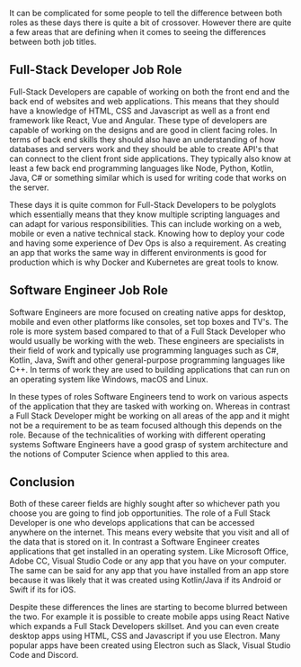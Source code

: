 It can be complicated for some people to tell the difference between both roles as these days there is quite a bit of crossover. However there are quite a few areas that are defining when it comes to seeing the differences between both job titles.

## Full-Stack Developer Job Role

Full-Stack Developers are capable of working on both the front end and the back end of websites and web applications. This means that they should have a knowledge of HTML, CSS and Javascript as well as a front end framework like React, Vue and Angular. These type of developers are capable of working on the designs and are good in client facing roles. In terms of back end skills they should also have an understanding of how databases and servers work and they should be able to create API's that can connect to the client front side applications. They typically also know at least a few back end programming languages like Node, Python, Kotlin, Java, C# or something similar which is used for writing code that works on the server.

These days it is quite common for Full-Stack Developers to be polyglots which essentially means that they know multiple scripting languages and can adapt for various responsibilities. This can include working on a web, mobile or even a native technical stack. Knowing how to deploy your code and having some experience of Dev Ops is also a requirement. As creating an app that works the same way in different environments is good for production which is why Docker and Kubernetes are great tools to know.

## Software Engineer Job Role

Software Engineers are more focused on creating native apps for desktop, mobile and even other platforms like consoles, set top boxes and TV's. The role is more system based compared to that of a Full Stack Developer who would usually be working with the web. These engineers are specialists in their field of work and typically use programming languages such as C#, Kotlin, Java, Swift and other general-purpose programming languages like C++. In terms of work they are used to building applications that can run on an operating system like Windows, macOS and Linux.

In these types of roles Software Engineers tend to work on various aspects of the application that they are tasked with working on. Whereas in contrast a Full Stack Developer might be working on all areas of the app and it might not be a requirement to be as team focused although this depends on the role. Because of the technicalities of working with different operating systems Software Engineers have a good grasp of system architecture and the notions of Computer Science when applied to this area.

## Conclusion

Both of these career fields are highly sought after so whichever path you choose you are going to find job opportunities. The role of a Full Stack Developer is one who develops applications that can be accessed anywhere on the internet. This means every website that you visit and all of the data that is stored on it. In contrast a Software Engineer creates applications that get installed in an operating system. Like Microsoft Office, Adobe CC, Visual Studio Code or any app that you have on your computer. The same can be said for any app that you have installed from an app store because it was likely that it was created using Kotlin/Java if its Android or Swift if its for iOS.

Despite these differences the lines are starting to become blurred between the two. For example it is possible to create mobile apps using React Native which expands a Full Stack Developers skillset. And you can even create desktop apps using HTML, CSS and Javascript if you use Electron. Many popular apps have been created using Electron such as Slack, Visual Studio Code and Discord.
